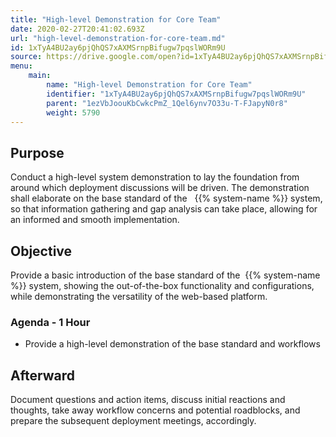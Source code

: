 ```yaml
---
title: "High-level Demonstration for Core Team"
date: 2020-02-27T20:41:02.693Z
url: "high-level-demonstration-for-core-team.md"
id: 1xTyA4BU2ay6pjQhQS7xAXMSrnpBifugw7pqslWORm9U
source: https://drive.google.com/open?id=1xTyA4BU2ay6pjQhQS7xAXMSrnpBifugw7pqslWORm9U
menu:
    main:
        name: "High-level Demonstration for Core Team"
        identifier: "1xTyA4BU2ay6pjQhQS7xAXMSrnpBifugw7pqslWORm9U"
        parent: "1ezVbJoouKbCwkcPmZ_1Qel6ynv7O33u-T-FJapyN0r8"
        weight: 5790
---
```

## Purpose

Conduct a high-level system demonstration to lay the foundation from around which deployment discussions will be driven. The demonstration shall elaborate on the base standard of the   {{% system-name %}} system, so that information gathering and gap analysis can take place, allowing for an informed and smooth implementation.

## Objective

Provide a basic introduction of the base standard of the  {{% system-name %}} system, showing the out-of-the-box functionality and configurations, while demonstrating the versatility of the web-based platform.

### Agenda - 1 Hour

* Provide a high-level demonstration of the base standard and workflows

## Afterward

Document questions and action items, discuss initial reactions and thoughts, take away workflow concerns and potential roadblocks, and prepare the subsequent deployment meetings, accordingly.

